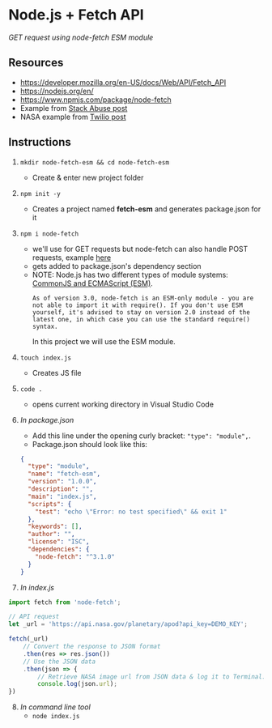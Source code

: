 # Node.js + Fetch API
*GET request using node-fetch ESM module*

## Resources
* https://developer.mozilla.org/en-US/docs/Web/API/Fetch_API
* https://nodejs.org/en/
* https://www.npmjs.com/package/node-fetch
* Example from [Stack Abuse post](https://stackabuse.com/making-http-requests-in-node-js-with-node-fetch/) 
* NASA example from [Twilio post](https://www.twilio.com/blog/2017/08/http-requests-in-node-js.html)

## Instructions

1. `mkdir node-fetch-esm && cd node-fetch-esm`
    * Create & enter new project folder
2. `npm init -y`
    * Creates a project named **fetch-esm** and generates package.json for it
3. `npm i node-fetch`
    * we'll use for GET requests but node-fetch can also handle POST requests, example [here](https://stackabuse.com/making-http-requests-in-node-js-with-node-fetch/)
    * gets added to package.json's dependency section
    * NOTE: Node.js has two different types of module systems: [CommonJS and ECMAScript (ESM)](https://nodejs.org/api/esm.html#esm_differences_between_es_modules_and_commonjs).
      ```
      As of version 3.0, node-fetch is an ESM-only module - you are not able to import it with require(). If you don't use ESM yourself, it's advised to stay on version 2.0 instead of the latest one, in which case you can use the standard require() syntax.
      ```
      In this project we will use the ESM module.
4. `touch index.js`
    * Creates JS file
5. `code .`
    * opens current working directory in Visual Studio Code
6. *In package.json*
    * Add this line under the opening curly bracket: `"type": "module",`. 
    * Package.json should look like this:

    ```json
    {
      "type": "module",
      "name": "fetch-esm",
      "version": "1.0.0",
      "description": "",
      "main": "index.js",
      "scripts": {
        "test": "echo \"Error: no test specified\" && exit 1"
      },
      "keywords": [],
      "author": "",
      "license": "ISC",
      "dependencies": {
        "node-fetch": "^3.1.0"
      }
    }
    ```
7. *In index.js*

  ```javascript
  import fetch from 'node-fetch';

  // API request 
  let _url = 'https://api.nasa.gov/planetary/apod?api_key=DEMO_KEY';

  fetch(_url)
      // Convert the response to JSON format
      .then(res => res.json())
      // Use the JSON data
      .then(json => {
          // Retrieve NASA image url from JSON data & log it to Terminal:
          console.log(json.url);
  })
  ```
8. *In command line tool*
    * `node index.js`
